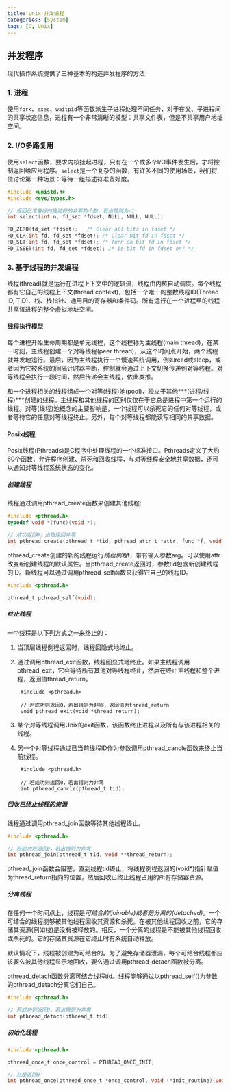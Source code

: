 ```yaml
---
title: Unix 并发编程
categories: [System]
tags: [C, Unix]
---
```


## 并发程序

现代操作系统提供了三种基本的构造并发程序的方法:

### 1. 进程

使用`fork`、`exec`、`waitpid`等函数派生子进程处理不同任务，对于在父、子进程间的共享状态信息，进程有一个非常清晰的模型：共享文件表，但是不共享用户地址空间。

### 2. I/O多路复用

使用`select`函数，要求内核挂起进程，只有在一个或多个I/O事件发生后，才将控制返回给应用程序。`select`是一个复杂的函数，有许多不同的使用场景，我们将值讨论第一种场景：等待一组描述符准备好度。

``` c
#include <unistd.h>
#include <sys/types.h>

// 返回已准备好的描述符的非零的个数，若出错则为-1
int select(int n, fd_set *fdset, NULL, NULL, NULL);

FD_ZERO(fd_set *fdset);   /* Clear all bits in fdset */
FD_CLR(int fd, fd_set *fdset); /* Clear bit fd in fdset */
FD_SET(int fd, fd_set *fdset); /* Turn on bit fd in fdset */
FD_ISSET(int fd, fd_set *fdset); /* Is bit fd in fdset on? */
```

### 3. 基于线程的并发编程

线程(thread)就是运行在进程上下文中的逻辑流，线程由内核自动调度。每个线程都有它自己的线程上下文(thread context)，包括一个唯一的整数线程ID(Thread ID, TID)、栈、栈指针、通用目的寄存器和条件码。所有运行在一个进程里的线程共享该进程的整个虚拟地址空间。

#### 线程执行模型

每个进程开始生命周期都是单元线程，这个线程称为主线程(main thread)，在某一时刻，主线程创建一个对等线程(peer thread)，从这个时间点开始，两个线程就并发地运行。最后，因为主线程执行一个慢速系统调用，例如read或sleep，或者因为它被系统的间隔计时器中断，控制就会通过上下文切换传递到对等线程。对等线程会执行一段时间，然后传递会主线程，依此类推。

和一个进程相关的线程组成一个对等(线程)池(pool)，独立于其他***(进程/线程)***创建的线程。主线程和其他线程的区别仅仅在于它总是进程中第一个运行的线程。对等(线程)池概念的主要影响是，一个线程可以杀死它的任何对等线程，或者等待它的任意对等线程终止。另外，每个对等线程都能读写相同的共享数据。

#### Posix线程

Posix线程(Pthreads)是C程序中处理线程的一个标准接口。Pthreads定义了大约60个函数，允许程序创建、杀死和回收线程，与对等线程安全地共享数据，还可以通知对等线程系统状态的变化。

##### 创建线程

线程通过调用pthread_create函数来创建其他线程:

``` c
#include <pthread.h>
typedef void *(func)(void *);

// 成功返回0，出错返回非零
int pthread_create(pthread_t *tid, pthread_attr_t *attr, func *f, void *arg);
```

pthread_create创建的新的线程运行*线程例程*f，带有输入参数arg。可以使用attr改变新创建线程的默认属性。当pthread_create返回时，参数tid包含新创建线程的ID。新线程可以通过调用pthread_self函数来获得它自己的线程ID。

``` C
#include <pthread.h>

pthread_t pthread_self(void);
```

##### 终止线程

一个线程是以下列方式之一来终止的：
1. 当顶层线程例程返回时，线程回隐式地终止。
2. 通过调用pthread_exit函数，线程回显式地终止。如果主线程调用pthread_exit，它会等待所有其他对等线程终止，然后在终止主线程和整个进程，返回值thread_return。

        #include <pthread.h>

        // 若成功则返回0，若出错则为非零，返回值为thread_return
        void pthread_exit(void *thread_return);

3. 某个对等线程调用Unix的exit函数，该函数终止进程以及所有与该进程相关的线程。
4. 另一个对等线程通过已当前线程ID作为参数调用pthread_cancle函数来终止当前线程。

        #include <pthread.h>

        // 若成功则返回0，若出错则为非零
        int pthread_cancle(pthread_t tid);

##### 回收已终止线程的资源

线程通过调用pthread_join函数等待其他线程终止。

``` c
#include <pthread.h>

// 若成功则返回0，若出错则为非零
int pthread_join(pthread_t tid, void **thread_return);
```

pthread_join函数会阻塞，直到线程tid终止，将线程例程返回的(void*)指针赋值为thread_return指向的位置，然后回收已终止线程占用的所有存储器资源。

##### 分离线程

在任何一个时间点上，线程是*可结合的(joinable)*或者是*分离的(detached)*。一个可结合的线程能够被其他线程回收其资源和杀死。在被其他线程回收之前，它的存储其资源(例如栈)是没有被释放的。相反，一个分离的线程是不能被其他线程回收或杀死的。它的存储其资源在它终止时有系统自动释放。

默认情况下，线程被创建为可结合的。为了避免存储器泄漏，每个可结合线程都应该要么被其他线程显示地回收，要么通过调用pthread_detach函数被分离。

pthread_detach函数分离可结合线程tid。线程能够通过以pthread_self()为参数的pthread_detach分离它们自己。

``` c
#include <pthread.h>

// 若成功则返回0，若出错则为非零
int pthread_detach(pthread_t tid);
```

##### 初始化线程

``` c
#include <pthread.h>

pthread_once_t once_control = PTHREAD_ONCE_INIT;

// 总是返回0
int pthread_once(pthread_once_t *once_control, void (*init_routine)(void));
```
